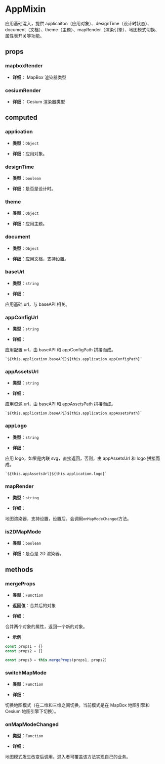 # AppMixin

应用基础混入，提供 applicaiton（应用对象）、designTime（设计时状态）、document（文档）、theme（主题）、mapRender（渲染引擎）、地图模式切换、属性表开关等功能。

## props

### mapboxRender

- **详细**： MapBox 渲染器类型

### cesiumRender

- **详细**： Cesium 渲染器类型

## computed

### application

- **类型**：`Object`

- **详细**：应用对象。

### designTime

- **类型**：`boolean`

- **详细**：是否是设计时。

### theme

- **类型**：`Object`

- **详细**：应用主题。

### document

- **类型**：`Object`

- **详细**：应用文档，支持设置。

### baseUrl

- **类型**：`string`

- **详细**：

应用基础 url，与 baseAPI 相关。

### appConfigUrl

- **类型**：`string`

- **详细**：

应用配置 url，由 baseAPI 和 appConfigPath 拼接而成。

```
`${this.application.baseAPI}${this.application.appConfigPath}`
```

### appAssetsUrl

- **类型**：`string`

- **详细**：

应用资源 url，由 baseAPI 和 appAssetsPath 拼接而成。

```
`${this.application.baseAPI}${this.application.appAssetsPath}`
```

### appLogo

- **类型**：`string`

- **详细**：

应用 logo，如果是内联 svg，直接返回，否则，由 appAssetsUrl 和 logo 拼接而成。

```
`${this.appAssetsUrl}${this.application.logo}`
```

### mapRender

- **类型**：`string`

- **详细**：

地图渲染器，支持设置，设置后，会调用`onMapModeChanged`方法。

### is2DMapMode

- **类型**：`boolean`

- **详细**：是否是 2D 渲染器。

## methods

### mergeProps

- **类型**：`Function`

- **返回值**：合并后的对象

- **详细**：

合并两个对象的属性，返回一个新的对象。

- **示例**

```js
const props1 = {}
const props2 = {}

const props3 = this.mergeProps(props1, props2)
```

### switchMapMode

- **类型**：`Function`

- **详细**：

切换地图模式（在二维和三维之间切换，当前模式是在 MapBox 地图引擎和 Cesium 地图引擎下切换）。

### onMapModeChanged

- **类型**：`Function`

- **详细**：

地图模式发生改变后调用，混入者可覆盖该方法实现自己的业务。
